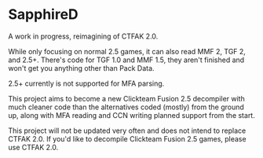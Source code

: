 # SapphireD
A work in progress, reimagining of CTFAK 2.0.

While only focusing on normal 2.5 games, it can also read MMF 2, TGF 2, and 2.5+. There's code for TGF 1.0 and MMF 1.5, they aren't finished and won't get you anything other than Pack Data.

2.5+ currently is not supported for MFA parsing.

This project aims to become a new Clickteam Fusion 2.5 decompiler with much cleaner code than the alternatives coded (mostly) from the ground up, along with MFA reading and CCN writing planned support from the start.

This project will not be updated very often and does not intend to replace CTFAK 2.0. If you'd like to decompile Clickteam Fusion 2.5 games, please use CTFAK 2.0.
